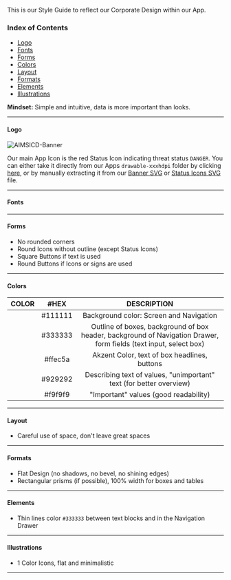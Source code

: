 This is our Style Guide to reflect our Corporate Design within our App.

### Index of Contents

* [Logo](https://github.com/SecUpwN/Android-IMSI-Catcher-Detector/wiki/Style-Guide#logo)
* [Fonts](https://github.com/SecUpwN/Android-IMSI-Catcher-Detector/wiki/Style-Guide#fonts)
* [Forms](https://github.com/SecUpwN/Android-IMSI-Catcher-Detector/wiki/Style-Guide#forms)
* [Colors](https://github.com/SecUpwN/Android-IMSI-Catcher-Detector/wiki/Style-Guide#colors)
* [Layout](https://github.com/SecUpwN/Android-IMSI-Catcher-Detector/wiki/Style-Guide#layout)
* [Formats](https://github.com/SecUpwN/Android-IMSI-Catcher-Detector/wiki/Style-Guide#formats)
* [Elements](https://github.com/SecUpwN/Android-IMSI-Catcher-Detector/wiki/Style-Guide#elements)
* [Illustrations](https://github.com/SecUpwN/Android-IMSI-Catcher-Detector/wiki/Style-Guide#illustrations)

**Mindset:** Simple and intuitive, data is more important than looks.

---

#### Logo

![AIMSICD-Banner](https://github.com/SecUpwN/Android-IMSI-Catcher-Detector/blob/development/PROMOTION/AIMSICD-Banner_Small.png)

Our main App Icon is the red Status Icon indicating threat status `DANGER`. You can either take it directly from our Apps `drawable-xxxhdpi` folder by clicking [here](https://raw.githubusercontent.com/SecUpwN/Android-IMSI-Catcher-Detector/master/app/src/main/res/drawable-xxxhdpi/sense_danger.png), or by manually extracting it from our [Banner SVG](https://github.com/SecUpwN/Android-IMSI-Catcher-Detector/raw/master/PROMOTION/AIMSICD-Banner.svg) or [Status Icons SVG](https://github.com/SecUpwN/Android-IMSI-Catcher-Detector/raw/master/PROMOTION/AIMSICD-Status-Icons.svg) file.

---

#### Fonts

---

#### Forms

* No rounded corners
* Round Icons without outline (except Status Icons)
* Square Buttons if text is used
* Round Buttons if Icons or signs are used

---

#### Colors

| COLOR |   #HEX  |                                                    DESCRIPTION                                                    |
|:-----:|:-------:|:-----------------------------------------------------------------------------------------------------------------:|
|       | #111111 |                                      Background color: Screen and Navigation                                      |
|       | #333333 | Outline of boxes, background of box header, background of Navigation Drawer, form fields (text input, select box) |
|       | #ffec5a |                                    Akzent Color, text of box headlines, buttons                                   |
|       | #929292 |                        Describing text of values, "unimportant" text (for better overview)                        |
|       | #f9f9f9 |                                       "Important" values (good readability)                                       |

---

#### Layout

* Careful use of space, don't leave great spaces

---

#### Formats

* Flat Design (no shadows, no bevel, no shining edges)
* Rectangular prisms (if possible), 100% width for boxes and tables 

---

#### Elements

* Thin lines color `#333333` between text blocks and in the Navigation Drawer

---

#### Illustrations

* 1 Color Icons, flat and minimalistic

---